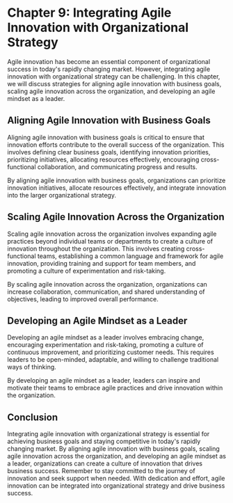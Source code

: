 Chapter 9: Integrating Agile Innovation with Organizational Strategy
====================================================================

Agile innovation has become an essential component of organizational success in today's rapidly changing market. However, integrating agile innovation with organizational strategy can be challenging. In this chapter, we will discuss strategies for aligning agile innovation with business goals, scaling agile innovation across the organization, and developing an agile mindset as a leader.

Aligning Agile Innovation with Business Goals
---------------------------------------------

Aligning agile innovation with business goals is critical to ensure that innovation efforts contribute to the overall success of the organization. This involves defining clear business goals, identifying innovation priorities, prioritizing initiatives, allocating resources effectively, encouraging cross-functional collaboration, and communicating progress and results.

By aligning agile innovation with business goals, organizations can prioritize innovation initiatives, allocate resources effectively, and integrate innovation into the larger organizational strategy.

Scaling Agile Innovation Across the Organization
------------------------------------------------

Scaling agile innovation across the organization involves expanding agile practices beyond individual teams or departments to create a culture of innovation throughout the organization. This involves creating cross-functional teams, establishing a common language and framework for agile innovation, providing training and support for team members, and promoting a culture of experimentation and risk-taking.

By scaling agile innovation across the organization, organizations can increase collaboration, communication, and shared understanding of objectives, leading to improved overall performance.

Developing an Agile Mindset as a Leader
---------------------------------------

Developing an agile mindset as a leader involves embracing change, encouraging experimentation and risk-taking, promoting a culture of continuous improvement, and prioritizing customer needs. This requires leaders to be open-minded, adaptable, and willing to challenge traditional ways of thinking.

By developing an agile mindset as a leader, leaders can inspire and motivate their teams to embrace agile practices and drive innovation within the organization.

Conclusion
----------

Integrating agile innovation with organizational strategy is essential for achieving business goals and staying competitive in today's rapidly changing market. By aligning agile innovation with business goals, scaling agile innovation across the organization, and developing an agile mindset as a leader, organizations can create a culture of innovation that drives business success. Remember to stay committed to the journey of innovation and seek support when needed. With dedication and effort, agile innovation can be integrated into organizational strategy and drive business success.


